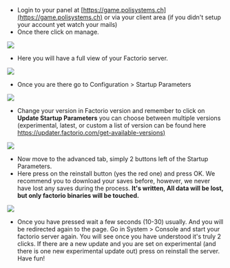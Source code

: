 
-   Login to your panel at [https://game.polisystems.ch](https://game.polisystems.ch) or via your client area (if you didn't setup your account yet watch your mails)
-   Once there click on manage.

![](https://i.imgur.com/8rBO93N.png)

-   Here you will have a full view of your Factorio server.

![](https://i.imgur.com/Cxys6zW.png)

-   Once you are there go to Configuration > Startup Parameters 

![](https://i.imgur.com/CClM2xM.png)

-   Change your version in Factorio version and remember to click on **Update Startup Parameters** you can choose between multiple versions (experimental, latest, or custom a list of version can be found here [https://updater.factorio.com/get-available-versions)](https://updater.factorio.com/get-available-versions) 

![](https://i.imgur.com/Mz9RQWo.png)

-   Now move to the advanced tab, simply 2 buttons left of the Startup Parameters.
-   Here press on the reinstall button (yes the red one) and press OK. We recommend you to download your saves before, however, we never have lost any saves during the process. **It's written, All data will be lost, but only factorio binaries will be touched.**

![](https://i.imgur.com/5xyVD9w.png)

-   Once you have pressed wait a few seconds (10-30) usually. And you will be redirected again to the page. Go in System > Console and start your factorio server again. You will see once you have understood it's truly 2 clicks. If there are a new update and you are set on experimental (and there is one new experimental update out) press on reinstall the server. Have fun!
